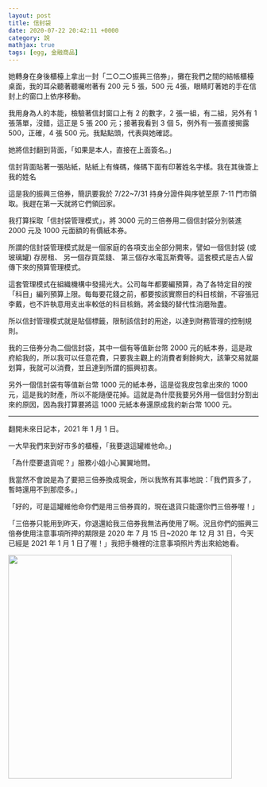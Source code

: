 ```yaml
---
layout: post
title: 信封袋
date: 2020-07-22 20:42:11 +0000
category: 說
mathjax: true
tags: [egg, 金融商品]
---
```

 
她轉身在身後櫃檯上拿出一封「二○二○振興三倍券」，攤在我們之間的結帳櫃檯桌面，我的耳朵聽著聽囑咐著有 200 元 5 張，500 元 4張，眼睛盯著她的手在信封上的窗口上依序移動。

我用身為人的本能，檢驗著信封窗口上有 2 的數字，2 張一組，有二組，另外有 1 張落單，沒錯，這正是 5 張 200 元；接著我看到 3 個 5，例外有一張直接揭露 500，正確，4 張 500 元。我點點頭，代表與她確認。

<!--more-->

她將信封翻到背面，「如果是本人，直接在上面簽名。」

信封背面貼著一張貼紙，貼紙上有條碼，條碼下面有印著姓名字樣。我在其後簽上我的姓名

這是我的振興三倍券，簡訊要我於 7/22~7/31 持身分證件與序號至原 7-11 門市領取。我趕在第一天就將它們領回家。

我打算採取「信封袋管理模式」，將 3000 元的三倍券用二個信封袋分別裝進 2000 元及 1000 元面額的有價紙本券。

所謂的信封袋管理模式就是一個家庭的各項支出全部分開來，譬如一個信封袋 (或玻璃罐) 存房租、 另一個存買菜錢、 第三個存水電瓦斯費等。這套模式是古人留傳下來的預算管理模式。

這套管理模式在組織機構中發揚光大。公司每年都要編預算，為了各特定目的按「科目」編列預算上限。每每要花錢之前，都要按該實際目的科目核銷，不容張冠李戴，也不許執意用支出率較低的科目核銷。將金錢的替代性消磨殆盡。

所以信封管理模式就是貼個標籤，限制該信封的用途，以達到財務管理的控制規則。

我的三倍券分為二個信封袋，其中一個有等值新台幣 2000 元的紙本券，這是政府給我的，所以我可以任意花費，只要我主觀上的消費者剩餘夠大，該筆交易就屬划算，我就可以消費，並且達到所謂的振興初衷。

另外一個信封袋有等值新台幣 1000 元的紙本券，這是從我皮包拿出來的 1000 元，這是我的財產，所以不能隨便花掉。這就是為什麼我要另外用一個信封分割出來的原因，因為我打算要將這 1000 元紙本券還原成我的新台幣 1000 元。


*********

翻開未來日記本，2021 年 1 月 1 日。

一大早我們來到好市多的櫃檯，「我要退這罐維他命。」

「為什麼要退貨呢？」服務小姐小心翼翼地問。

我當然不會說是為了要把三倍券換成現金，所以我煞有其事地說：「我們買多了，暫時還用不到那麼多。」

「好的，可是這罐維他命你們是用三倍券買的，現在退貨只能還你們三倍券喔！」

「三倍券只能用到昨天，你退還給我三倍券我無法再使用了啊。況且你們的振興三倍券使用注意事項所押的期限是 2020 年 7 月 15 日~2020 年 12 月 31 日，今天已經是 2021 年 1 月 1 日了喔！」我把手機裡的注意事項照片秀出來給她看。

<img src="https://doltegg.github.io/blog/assets/images/2020/costco.jpg" style="width:450px;"/>
